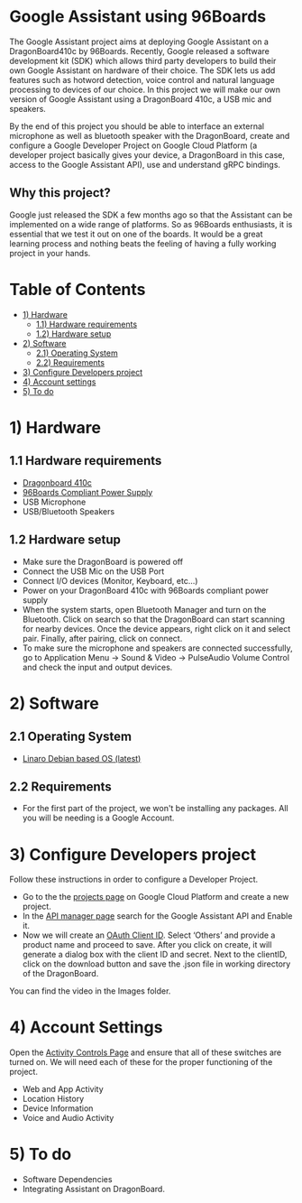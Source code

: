 # Google Assistant using 96Boards
  The Google Assistant project aims at deploying Google Assistant on a DragonBoard410c by 96Boards. Recently, Google released a software development kit (SDK) which allows third party developers to build their own Google Assistant on hardware of their choice. The SDK lets us add features such as hotword detection, voice control and natural language processing to devices of our choice. In this project we will make our own version of Google Assistant using a DragonBoard 410c, a USB mic and speakers.
  
  By the end of this project you should be able to interface an external microphone as well as bluetooth speaker with the DragonBoard, create and configure a Google Developer Project on Google Cloud Platform (a developer project basically gives your device, a DragonBoard in this case, access to the Google Assistant API), use and understand gRPC bindings. 

## Why this project?
  Google just released the SDK a few months ago so that the Assistant can be implemented on a wide range of platforms. So as 96Boards enthusiasts, it is essential that we test it out on one of the boards. It would be a great learning process and nothing beats the feeling of having a fully working project in your hands.

# Table of Contents
- [1) Hardware](#1-hardware)
   - [1.1) Hardware requirements](#11-hardware-requirements)
   - [1.2) Hardware setup](#12-hardware-setup)
- [2) Software](#2-software) 
   - [2.1) Operating System](#21-operating-system)
   - [2.2) Requirements](#22-requirements)
- [3) Configure Developers project](#3-configure-developers-project)
- [4) Account settings](#4-account-settings)
- [5) To do](#5-to-do)

# 1) Hardware

## 1.1 Hardware requirements

- [Dragonboard 410c](http://www.96boards.org/product/dragonboard410c/)
- [96Boards Compliant Power Supply](http://www.96boards.org/product/power/)
- USB Microphone
- USB/Bluetooth Speakers

## 1.2 Hardware setup

- Make sure the DragonBoard is powered off
- Connect the USB Mic on the USB Port
- Connect I/O devices (Monitor, Keyboard, etc...)
- Power on your DragonBoard 410c with 96Boards compliant power supply
- When the system starts, open Bluetooth Manager and turn on the Bluetooth. Click on search so that the DragonBoard can start scanning for nearby devices. Once the device appears, right click on it and select pair. Finally, after pairing, click on connect. 
- To make sure the microphone and speakers are connected successfully, go to Application Menu -> Sound & Video -> PulseAudio Volume Control and check the input and output devices.

# 2) Software

## 2.1 Operating System

- [Linaro Debian based OS (latest)](https://github.com/96boards/documentation/blob/master/ConsumerEdition/DragonBoard-410c/Downloads/Debian.md)

## 2.2 Requirements
- For the first part of the project, we won't be installing any packages. All you will be needing is a Google Account. 

# 3) Configure Developers project
Follow these instructions in order to configure a Developer Project.

- Go to the the [projects page](https://console.cloud.google.com/cloud-resource-manager) on Google Cloud Platform and create a new project.
- In the [API manager page](https://console.developers.google.com/apis/api/embeddedassistant.googleapis.com/overview?project=dragon-assistant&duration=PT1H) search for the Google Assistant API and Enable it.
- Now we will create an [OAuth Client ID](https://console.developers.google.com/apis/credentials/oauthclient?project=dragon-assistant&pli=1). Select ‘Others’ and provide a product name and proceed to save. After you click on create, it will generate a dialog box with the client ID and secret. Next to the clientID, click on the download button and save the .json file in working directory of the DragonBoard.

You can find the video in the Images folder.
# 4) Account Settings
Open the [Activity Controls Page](https://myaccount.google.com/activitycontrols) and ensure that all of these switches are turned on. We will need each of these for the proper functioning of the project. 
- Web and App Activity
- Location History
- Device Information
- Voice and Audio Activity 

# 5) To do
- Software Dependencies
- Integrating Assistant on DragonBoard.


